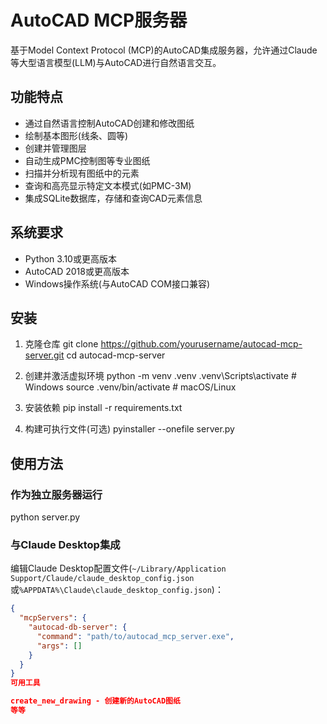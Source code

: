 # AutoCAD MCP服务器

基于Model Context Protocol (MCP)的AutoCAD集成服务器，允许通过Claude等大型语言模型(LLM)与AutoCAD进行自然语言交互。

## 功能特点

- 通过自然语言控制AutoCAD创建和修改图纸
- 绘制基本图形(线条、圆等)
- 创建并管理图层
- 自动生成PMC控制图等专业图纸
- 扫描并分析现有图纸中的元素
- 查询和高亮显示特定文本模式(如PMC-3M)
- 集成SQLite数据库，存储和查询CAD元素信息

## 系统要求

- Python 3.10或更高版本
- AutoCAD 2018或更高版本
- Windows操作系统(与AutoCAD COM接口兼容)

## 安装

1. 克隆仓库
git clone https://github.com/yourusername/autocad-mcp-server.git
cd autocad-mcp-server


2. 创建并激活虚拟环境
python -m venv .venv
.venv\Scripts\activate  # Windows
source .venv/bin/activate  # macOS/Linux

3. 安装依赖
pip install -r requirements.txt

4. 构建可执行文件(可选)
pyinstaller --onefile server.py

## 使用方法

### 作为独立服务器运行
python server.py

### 与Claude Desktop集成

编辑Claude Desktop配置文件(`~/Library/Application Support/Claude/claude_desktop_config.json`或`%APPDATA%\Claude\claude_desktop_config.json`)：

```json
{
  "mcpServers": {
    "autocad-db-server": {
      "command": "path/to/autocad_mcp_server.exe",
      "args": []
    }
  }
}
可用工具

create_new_drawing - 创建新的AutoCAD图纸
等等
